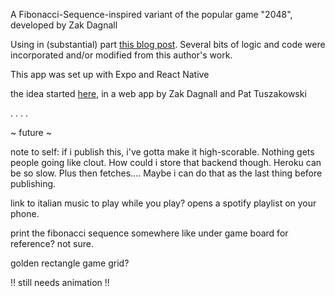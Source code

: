 A Fibonacci-Sequence-inspired variant of the popular game "2048",
developed by Zak Dagnall

Using in (substantial) part [this blog post](https://medium.com/tinyso/how-to-create-game-2048-in-javascript-reactjs-react-native-4588bfd136c9). Several bits of logic and code were incorporated and/or modified from this author's work.

This app was set up with Expo and React Native

the idea started [here](https://gameboyzarcade.netlify.app/), in a web app by Zak Dagnall and Pat Tuszakowski

.
.
.
.

~ future ~

note to self: if i publish this, i've gotta make it high-scorable. Nothing gets people going like clout. How could i store that backend though. Heroku can be so slow. Plus then fetches....
Maybe i can do that as the last thing before publishing.

link to italian music to play while you play? opens a spotify playlist on your phone.

print the fibonacci sequence somewhere like under game board for reference? not sure.

golden rectangle game grid?

!! still needs animation !!
